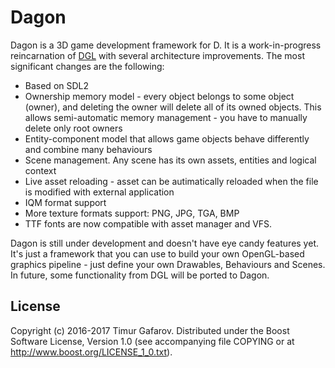 Dagon
=====
Dagon is a 3D game development framework for D. It is a work-in-progress reincarnation of [DGL](https://github.com/gecko0307/dgl) with several architecture improvements. The most significant changes are the following:

* Based on SDL2
* Ownership memory model - every object belongs to some object (owner), and deleting the owner will delete all of its owned objects. This allows semi-automatic memory management - you have to manually delete only root owners
* Entity-component model that allows game objects behave differently and combine many behaviours
* Scene management. Any scene has its own assets, entities and logical context
* Live asset reloading - asset can be autimatically reloaded when the file is modified with external application
* IQM format support
* More texture formats support: PNG, JPG, TGA, BMP
* TTF fonts are now compatible with asset manager and VFS.

Dagon is still under development and doesn't have eye candy features yet. It's just a framework that you can use to build your own OpenGL-based graphics pipeline - just define your own Drawables, Behaviours and Scenes. In future, some functionality from DGL will be ported to Dagon.

License
-------
Copyright (c) 2016-2017 Timur Gafarov. Distributed under the Boost Software License, Version 1.0 (see accompanying file COPYING or at http://www.boost.org/LICENSE_1_0.txt).
